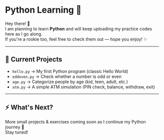 # Python Learning 🚀

Hey there! 👋  
I am planning to learn **Python** and will keep uploading my practice codes here as I go along.  
If you're a rookie too, feel free to check them out — hope you enjoy! ✨  

---

## 📂 Current Projects
- `hello.py` → My first Python program (classic Hello World)  
- `oddeven.py` → Check whether a number is odd or even  
- `age.py` → Categorize people by age (kid, teen, adult, etc.)  
- `atm.py` → A simple ATM simulation (PIN check, balance, withdraw, exit)  

---

## ⚡ What's Next?
More small projects & exercises coming soon as I continue my Python journey 🚀  
Stay tuned!
